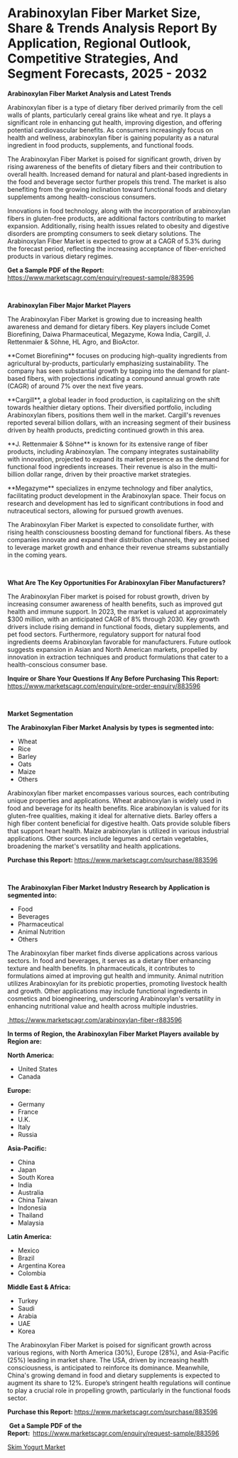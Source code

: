 <p><h1>Arabinoxylan Fiber Market Size, Share & Trends Analysis Report By Application, Regional Outlook, Competitive Strategies, And Segment Forecasts, 2025 - 2032</h1></p><p><strong>Arabinoxylan Fiber Market Analysis and Latest Trends</strong></p>
<p><p>Arabinoxylan fiber is a type of dietary fiber derived primarily from the cell walls of plants, particularly cereal grains like wheat and rye. It plays a significant role in enhancing gut health, improving digestion, and offering potential cardiovascular benefits. As consumers increasingly focus on health and wellness, arabinoxylan fiber is gaining popularity as a natural ingredient in food products, supplements, and functional foods.</p><p>The Arabinoxylan Fiber Market is poised for significant growth, driven by rising awareness of the benefits of dietary fibers and their contribution to overall health. Increased demand for natural and plant-based ingredients in the food and beverage sector further propels this trend. The market is also benefiting from the growing inclination toward functional foods and dietary supplements among health-conscious consumers.</p><p>Innovations in food technology, along with the incorporation of arabinoxylan fibers in gluten-free products, are additional factors contributing to market expansion. Additionally, rising health issues related to obesity and digestive disorders are prompting consumers to seek dietary solutions. The Arabinoxylan Fiber Market is expected to grow at a CAGR of 5.3% during the forecast period, reflecting the increasing acceptance of fiber-enriched products in various dietary regimes.</p></p>
<p><strong>Get a Sample PDF of the Report:&nbsp;</strong> <a href="https://www.marketscagr.com/enquiry/request-sample/883596?utm_campaign=2460&utm_medium=2&utm_source=Github&utm_content=ia&utm_term=15022025&utm_id=arabinoxylan-fiber">https://www.marketscagr.com/enquiry/request-sample/883596</a></p>
<p>&nbsp;</p>
<p><strong>Arabinoxylan Fiber Major Market Players</strong></p>
<p><p>The Arabinoxylan Fiber Market is growing due to increasing health awareness and demand for dietary fibers. Key players include Comet Biorefining, Daiwa Pharmaceutical, Megazyme, Kowa India, Cargill, J. Rettenmaier & Söhne, HL Agro, and BioActor.</p><p>**Comet Biorefining** focuses on producing high-quality ingredients from agricultural by-products, particularly emphasizing sustainability. The company has seen substantial growth by tapping into the demand for plant-based fibers, with projections indicating a compound annual growth rate (CAGR) of around 7% over the next five years.</p><p>**Cargill**, a global leader in food production, is capitalizing on the shift towards healthier dietary options. Their diversified portfolio, including Arabinoxylan fibers, positions them well in the market. Cargill's revenues reported several billion dollars, with an increasing segment of their business driven by health products, predicting continued growth in this area.</p><p>**J. Rettenmaier & Söhne** is known for its extensive range of fiber products, including Arabinoxylan. The company integrates sustainability with innovation, projected to expand its market presence as the demand for functional food ingredients increases. Their revenue is also in the multi-billion dollar range, driven by their proactive market strategies.</p><p>**Megazyme** specializes in enzyme technology and fiber analytics, facilitating product development in the Arabinoxylan space. Their focus on research and development has led to significant contributions in food and nutraceutical sectors, allowing for pursued growth avenues.</p><p>The Arabinoxylan Fiber Market is expected to consolidate further, with rising health consciousness boosting demand for functional fibers. As these companies innovate and expand their distribution channels, they are poised to leverage market growth and enhance their revenue streams substantially in the coming years.</p></p>
<p>&nbsp;</p>
<p><strong>What Are The Key Opportunities For Arabinoxylan Fiber Manufacturers?</strong></p>
<p><p>The Arabinoxylan Fiber market is poised for robust growth, driven by increasing consumer awareness of health benefits, such as improved gut health and immune support. In 2023, the market is valued at approximately $300 million, with an anticipated CAGR of 8% through 2030. Key growth drivers include rising demand in functional foods, dietary supplements, and pet food sectors. Furthermore, regulatory support for natural food ingredients deems Arabinoxylan favorable for manufacturers. Future outlook suggests expansion in Asian and North American markets, propelled by innovation in extraction techniques and product formulations that cater to a health-conscious consumer base.</p></p>
<p><strong>Inquire or Share Your Questions If Any Before Purchasing This Report:</strong> <a href="https://www.marketscagr.com/enquiry/pre-order-enquiry/883596?utm_campaign=2460&utm_medium=2&utm_source=Github&utm_content=ia&utm_term=15022025&utm_id=arabinoxylan-fiber">https://www.marketscagr.com/enquiry/pre-order-enquiry/883596</a></p>
<p>&nbsp;</p>
<p><strong>Market Segmentation</strong></p>
<p><strong>The Arabinoxylan Fiber Market Analysis by types is segmented into:</strong></p>
<p><ul><li>Wheat</li><li>Rice</li><li>Barley</li><li>Oats</li><li>Maize</li><li>Others</li></ul></p>
<p><p>Arabinoxylan fiber market encompasses various sources, each contributing unique properties and applications. Wheat arabinoxylan is widely used in food and beverage for its health benefits. Rice arabinoxylan is valued for its gluten-free qualities, making it ideal for alternative diets. Barley offers a high fiber content beneficial for digestive health. Oats provide soluble fibers that support heart health. Maize arabinoxylan is utilized in various industrial applications. Other sources include legumes and certain vegetables, broadening the market's versatility and health applications.</p></p>
<p><strong>Purchase this Report:&nbsp;</strong><a href="https://www.marketscagr.com/purchase/883596?utm_campaign=2460&utm_medium=2&utm_source=Github&utm_content=ia&utm_term=15022025&utm_id=arabinoxylan-fiber">https://www.marketscagr.com/purchase/883596</a></p>
<p>&nbsp;</p>
<p><strong>The Arabinoxylan Fiber Market Industry Research by Application is segmented into:</strong></p>
<p><ul><li>Food</li><li>Beverages</li><li>Pharmaceutical</li><li>Animal Nutrition</li><li>Others</li></ul></p>
<p><p>The Arabinoxylan fiber market finds diverse applications across various sectors. In food and beverages, it serves as a dietary fiber enhancing texture and health benefits. In pharmaceuticals, it contributes to formulations aimed at improving gut health and immunity. Animal nutrition utilizes Arabinoxylan for its prebiotic properties, promoting livestock health and growth. Other applications may include functional ingredients in cosmetics and bioengineering, underscoring Arabinoxylan's versatility in enhancing nutritional value and health across multiple industries.</p></p>
<p><a href="https://www.marketscagr.com/arabinoxylan-fiber-r883596?utm_campaign=2460&utm_medium=2&utm_source=Github&utm_content=ia&utm_term=15022025&utm_id=arabinoxylan-fiber">&nbsp;https://www.marketscagr.com/arabinoxylan-fiber-r883596</a></p>
<p><strong>In terms of Region, the Arabinoxylan Fiber Market Players available by Region are:</strong></p>
<p>
    <p> <strong> North America: </strong>
        <ul>
            <li>United States</li>
            <li>Canada</li>
        </ul>
        </p> 
    <p> <strong> Europe: </strong>
        <ul>
            <li>Germany</li>
            <li>France</li>
            <li>U.K.</li>
            <li>Italy</li>
            <li>Russia</li>
        </ul>
        </p> 
    <p> <strong> Asia-Pacific: </strong>
        <ul>
            <li>China</li>
            <li>Japan</li>
            <li>South Korea</li>
            <li>India</li>
            <li>Australia</li>
            <li>China Taiwan</li>
            <li>Indonesia</li>
            <li>Thailand</li>
            <li>Malaysia</li>
        </ul>
        </p> 
    <p> <strong> Latin America: </strong>
        <ul>
            <li>Mexico</li>
            <li>Brazil</li>
            <li>Argentina Korea</li>
            <li>Colombia</li>
        </ul>
        </p> 
    <p> <strong> Middle East & Africa: </strong>
        <ul>
            <li>Turkey</li>
            <li>Saudi</li>
            <li>Arabia</li>
            <li>UAE</li>
            <li>Korea</li>
        </ul>
    </p>
    </p>
<p><p>The Arabinoxylan Fiber Market is poised for significant growth across various regions, with North America (30%), Europe (28%), and Asia-Pacific (25%) leading in market share. The USA, driven by increasing health consciousness, is anticipated to reinforce its dominance. Meanwhile, China's growing demand in food and dietary supplements is expected to augment its share to 12%. Europe’s stringent health regulations will continue to play a crucial role in propelling growth, particularly in the functional foods sector.</p></p>
<p><strong>Purchase this Report: </strong><a href="https://www.marketscagr.com/purchase/883596?utm_campaign=2460&utm_medium=2&utm_source=Github&utm_content=ia&utm_term=15022025&utm_id=arabinoxylan-fiber">https://www.marketscagr.com/purchase/883596</a></p>
<p>&nbsp;<strong>Get a Sample PDF of the Report:&nbsp;&nbsp;</strong><a href="https://www.marketscagr.com/enquiry/request-sample/883596?utm_campaign=2460&utm_medium=2&utm_source=Github&utm_content=ia&utm_term=15022025&utm_id=arabinoxylan-fiber">https://www.marketscagr.com/enquiry/request-sample/883596</a></p>
<p><strong></strong></p>
<p><p><a href="https://github.com/lvaill871987/Market-Research-Report-List-1/blob/main/skim-yogurt-market.md?utm_campaign=2460&utm_medium=2&utm_source=Github&utm_content=ia&utm_term=15022025&utm_id=arabinoxylan-fiber">Skim Yogurt Market</a></p></p>